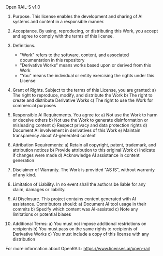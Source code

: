 Open RAIL-S v1.0

1. Purpose. This license enables the development and sharing of AI systems and content in a responsible manner.

2. Acceptance. By using, reproducing, or distributing this Work, you accept and agree to comply with the terms of this license.

3. Definitions.

   - "Work" refers to the software, content, and associated documentation in this repository
   - "Derivative Works" means works based upon or derived from this Work
   - "You" means the individual or entity exercising the rights under this License

4. Grant of Rights. Subject to the terms of this License, you are granted:
   a) The right to reproduce, modify, and distribute the Work
   b) The right to create and distribute Derivative Works
   c) The right to use the Work for commercial purposes

5. Responsible AI Requirements. You agree to:
   a) Not use the Work to harm or deceive others
   b) Not use the Work to generate disinformation or misleading content
   c) Respect privacy and data protection rights
   d) Document AI involvement in derivatives of this Work
   e) Maintain transparency about AI-generated content

6. Attribution Requirements:
   a) Retain all copyright, patent, trademark, and attribution notices
   b) Provide attribution to this original Work
   c) Indicate if changes were made
   d) Acknowledge AI assistance in content generation

7. Disclaimer of Warranty. The Work is provided "AS IS", without warranty of any kind.

8. Limitation of Liability. In no event shall the authors be liable for any claim, damages or liability.

9. AI Disclosure. This project contains content generated with AI assistance. Contributors should:
   a) Document AI tool usage in their commits
   b) Specify which content was AI-assisted
   c) Note any limitations or potential biases

10. Additional Terms:
    a) You must not impose additional restrictions on recipients
    b) You must pass on the same rights to recipients of Derivative Works
    c) You must include a copy of this license with any distribution

For more information about OpenRAIL: https://www.licenses.ai/open-rail
